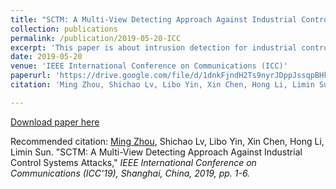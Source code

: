 ```yaml
---
title: "SCTM: A Multi-View Detecting Approach Against Industrial Control Systems Attacks"
collection: publications
permalink: /publication/2019-05-20-ICC
excerpt: 'This paper is about intrusion detection for industrial control systems.'
date: 2019-05-20
venue: 'IEEE International Conference on Communications (ICC)'
paperurl: 'https://drive.google.com/file/d/1dnkFjndH2Ts9nyrJDppJssqpBHk1yqPm/view'
citation: 'Ming Zhou, Shichao Lv, Libo Yin, Xin Chen, Hong Li, Limin Sun. (2019). &quot;SCTM: A Multi-View Detecting Approach Against Industrial Control Systems Attacks.&quot; <i>Journal 1</i>. 1(3).'

---
```


[Download paper here](https://drive.google.com/file/d/1dnkFjndH2Ts9nyrJDppJssqpBHk1yqPm/view)

Recommended citation: [Ming Zhou](https://xumesang.github.io/), Shichao Lv, Libo Yin, Xin Chen, Hong Li, Limin Sun. "SCTM: A Multi-View Detecting Approach Against Industrial Control Systems Attacks," <i>IEEE International Conference on Communications (ICC'19), Shanghai, China, 2019, pp. 1-6.</i>
